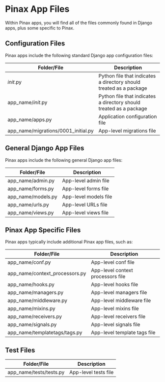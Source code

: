 # Pinax App Files

Within Pinax apps, you will find all of the files commonly found in Django apps, plus some specific to Pinax.

## Configuration Files

Pinax apps include the following standard Django app configuration files:

| Folder/File                         | Description                                                           |
| ----------------------------------- | --------------------------------------------------------------------- |
| _init_.py                           | Python file that indicates a directory should treated as a package    | 
| app_name/_init_.py                  | Python file that indicates a directory should treated as a package    | 
| app_name/apps.py                    | Application configuration file                                        | 
| app_name/migrations/0001_initial.py | App-level migrations file                                             | 

## General Django App Files

Pinax apps include the following general Django app files:

| Folder/File                         | Description                                                           |
| ----------------------------------- | --------------------------------------------------------------------- |
| app_name/admin.py                   | App-level admin file                                                  | 
| app_name/forms.py                   | App-level forms file                                                  | 
| app_name/models.py                  | App-level models file                                                 | 
| app_name/urls.py                    | App-level URLs file                                                   | 
| app_name/views.py                   | App-level views file                                                  |

## Pinax App Specific Files

Pinax apps typically include additional Pinax app files, such as:

| Folder/File                    | Description                                                           |
| ------------------------------ | --------------------------------------------------------------------- |
| app_name/conf.py               | App-level conf file                                                   | 
| app_name/context_processors.py | App-level context processors file                                     |
| app_name/hooks.py              | App-level hooks file                                                  |
| app_name/managers.py           | App-level managers file                                               |
| app_name/middleware.py         | App-level middleware file                                             |
| app_name/mixins.py             | App-level mixins file                                                 |
| app_name/receivers.py          | App-level receivers file                                              |
| app_name/signals.py            | App-level signals file                                                |
| app_name/templatetags/tags.py  | App-level template tags file                                          |

## Test Files

| Folder/File                         | Description                                                           |
| ----------------------------------- | --------------------------------------------------------------------- |
| app_name/tests/tests.py             | App-level tests file                                                  | 

